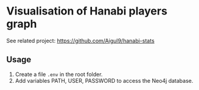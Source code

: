 # Visualisation of Hanabi players graph

See related project: https://github.com/Aigul9/hanabi-stats

## Usage

1. Create a file `.env` in the root folder.
2. Add variables PATH, USER, PASSWORD to access the Neo4j database.
